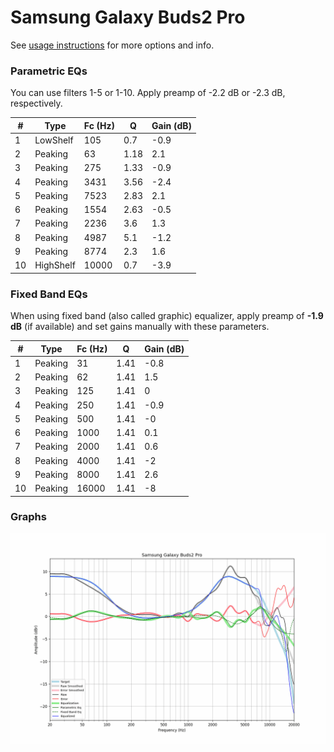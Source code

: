 # Samsung Galaxy Buds2 Pro
See [usage instructions](https://github.com/jaakkopasanen/AutoEq#usage) for more options and info.

### Parametric EQs
You can use filters 1-5 or 1-10. Apply preamp of -2.2 dB or -2.3 dB, respectively.

|   # | Type      |   Fc (Hz) |    Q |   Gain (dB) |
|-----|-----------|-----------|------|-------------|
|   1 | LowShelf  |       105 | 0.7  |        -0.9 |
|   2 | Peaking   |        63 | 1.18 |         2.1 |
|   3 | Peaking   |       275 | 1.33 |        -0.9 |
|   4 | Peaking   |      3431 | 3.56 |        -2.4 |
|   5 | Peaking   |      7523 | 2.83 |         2.1 |
|   6 | Peaking   |      1554 | 2.63 |        -0.5 |
|   7 | Peaking   |      2236 | 3.6  |         1.3 |
|   8 | Peaking   |      4987 | 5.1  |        -1.2 |
|   9 | Peaking   |      8774 | 2.3  |         1.6 |
|  10 | HighShelf |     10000 | 0.7  |        -3.9 |

### Fixed Band EQs
When using fixed band (also called graphic) equalizer, apply preamp of **-1.9 dB** (if available) and set gains manually with these parameters.

|   # | Type    |   Fc (Hz) |    Q |   Gain (dB) |
|-----|---------|-----------|------|-------------|
|   1 | Peaking |        31 | 1.41 |        -0.8 |
|   2 | Peaking |        62 | 1.41 |         1.5 |
|   3 | Peaking |       125 | 1.41 |         0   |
|   4 | Peaking |       250 | 1.41 |        -0.9 |
|   5 | Peaking |       500 | 1.41 |        -0   |
|   6 | Peaking |      1000 | 1.41 |         0.1 |
|   7 | Peaking |      2000 | 1.41 |         0.6 |
|   8 | Peaking |      4000 | 1.41 |        -2   |
|   9 | Peaking |      8000 | 1.41 |         2.6 |
|  10 | Peaking |     16000 | 1.41 |        -8   |

### Graphs
![](./Samsung%20Galaxy%20Buds2%20Pro.png)
